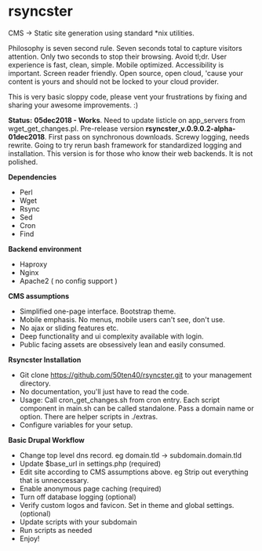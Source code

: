 # rsyncster
CMS -> Static site generation using standard \*nix utilities.

Philosophy is seven second rule. Seven seconds total to capture visitors attention. Only two seconds to stop their browsing. Avoid tl;dr. User experience is fast, clean, simple. Mobile optimized. Accessibility is important. Screen reader friendly. Open source, open cloud, 'cause your content is yours and should not be locked to your cloud provider.

This is very basic sloppy code, please vent your frustrations by fixing and sharing your awesome improvements. :)

__Status:__ __05dec2018 - Works__. Need to update listicle on app_servers from wget_get_changes.pl. Pre-release version __rsyncster\_v.0.9.0.2-alpha-01dec2018__. First pass on synchronous downloads. Screwy logging, needs rewrite. Going to try rerun bash framework for standardized logging and installation. This version is for those who know their web backends. It is not polished.

__Dependencies__
* Perl
* Wget
* Rsync
* Sed
* Cron
* Find

__Backend environment__
* Haproxy
* Nginx
* Apache2 ( no config support )

__CMS assumptions__
* Simplified one-page interface. Bootstrap theme.
* Mobile emphasis. No menus, mobile users can't see, don't use.
* No ajax or sliding features etc.
* Deep functionality and ui complexity available with login.
* Public facing assets are obsessively lean and easily consumed.

__Rsyncster Installation__
* Git clone https://github.com/50ten40/rsyncster.git to your management directory.
* No documentation, you'll just have to read the code.
* Usage: Call cron\_get\_changes.sh from cron entry. Each script component in main.sh can be called standalone. Pass a domain name or option. There are helper scripts in ./extras.
* Configure variables for your setup.

__Basic Drupal Workflow__
* Change top level dns record. eg domain.tld -> subdomain.domain.tld
* Update $base_url in settings.php (required)
* Edit site according to CMS assumptions above. eg Strip out everything that is unneccessary.
* Enable anonymous page caching (required)
* Turn off database logging (optional)
* Verify custom logos and favicon. Set in theme and global settings.(optional)
* Update scripts with your subdomain
* Run scripts as needed
* Enjoy!
